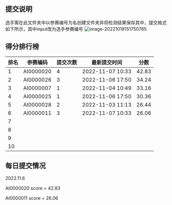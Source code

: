 ## 提交说明

选手需在此文件夹中以参赛编号为名创建文件夹并将检测结果保存其中，提交格式如下所示，其中input改为选手参赛编号
![image-20221018151750765](https://user-images.githubusercontent.com/69101221/196369534-511fb2f1-499d-4563-ad26-47bfb904e68c.png)

## 得分排行榜

| 排名 | 参赛编码  | 提交次数 | 最新提交时间     | 分数  |
| ---- | --------- | -------- | ---------------- | ----- |
| 1    | AI0000020 | 4        | 2022‎-11‎-‎07‎ 10:33 | 42.83 |
| 2    | AI0000026 | 3        | 2022-11-06 17:50 | 34.24 |
| 3    | AI0000007 | 1        | 2022‎-11‎-‎04‎ 10:49 | 33.16 |
| 4    | AI0000025 | 1        | 2022-11-06 17:50 | 30.36 |
| 5    | AI0000028 | 2        | 2022‎-11‎-‎03‎ 11:13 | 26.44 |
| 6    | AI0000011 | 3       | 2022-11-07 10:33 | 26.06 |
| 7    |           |          |                  |       |
| 8    |           |          |                  |       |
| 9    |           |          |                  |       |
| 10   |           |          |                  |       |

## 每日提交情况

2022.11.6

AI0000020 score = 42.83

AI0000011 score = 26.06
